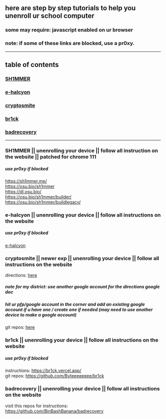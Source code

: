 ## here are step by step tutorials to help you unenroll ur school computer
### some may require: javascript enabled on ur browser
### note: if some of these links are blocked, use a pr0xy.
---
## table of contents

### [SH1MMER](https://github.com/nuunya/lol/blob/main/unenrolling.md#sh1mmer--unenrolling-your-device--follow-all-instruction-on-the-website--patched-for-chrome-111)

### [e-halcyon](https://github.com/nuunya/lol/blob/main/unenrolling.md#e-halcyon--unenrolling-your-device--follow-all-instructions-on-the-website)

### [cryptosmite](https://github.com/nuunya/lol/blob/main/unenrolling.md#cryptosmite--newer-exp--unenrolling-your-device--follow-all-instructions-on-the-website)

### [br1ck](https://github.com/nuunya/lol/blob/main/unenrolling.md#br1ck--unenrolling-your-device--follow-all-instructions-on-the-website)

### [badrecovery](https://github.com/nuunya/lol/blob/main/unenrolling.md#badrecovery--unenrolling-your-device--follow-all-instructions-on-the-website)

---

### SH1MMER || unenrolling your device || follow all instruction on the website || patched for chrome 111
##### use pr0xy if blocked
https://sh1mmer.me/ <br>
https://osu.bio/sh1mmer <br>
https://dl.osu.bio/ <br>
https://osu.bio/sh1mmer/builder/ <br>
https://osu.bio/sh1mmer/buildlegacy/ <br>

### e-halcyon || unenrolling your device || follow all instructions on the website
##### use pr0xy if blocked
[e-halcyon](https://fog.gay/#instructions)

### cryptosmite || newer exp || unenrolling your device || follow all instructions on the website
directions: [here](https://docs.google.com/presentation/d/1MciRMbDEb3RJomH2gYW9C5qRVjS4P92o2s4QepoCSgY/edit#slide=id.p) <br>
##### note for my district: use another google account for the directions google doc
##### hit ur pfp/google account in the corner and add an existing google account if u have one / create one if needed (may need to use another device to make a google account)
git repos: [here](https://github.com/FWSmasher/CryptoSmite?tab=readme-ov-file) <br>

### br1ck || unenrolling your device || follow all instructions on the website
##### use pr0xy if blocked
instructions: https://br1ck.vercel.app/ <br>
git repos: https://github.com/Byteeeeeeee/br1ck <br>

### badrecovery || unenrolling your device || follow all instructions on the website
visit this repos for instructions: https://github.com/BinBashBanana/badrecovery <br>
